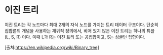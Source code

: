 # 이진 트리

이진 트리는 각 노드마다 최대 2개의 자식 노드를 가지는 트리 데이터 구조이다. 단순히 집합론의 개념을 사용하는 재귀적 정의에서, 비어 있지 않은 이진 트리는 하나의 튜플 (L, S, R) 이다. 이때 L과 R는 이진 트리 또는 공집합이고, S는 싱글턴 집합이다. 

[출처:https://en.wikipedia.org/wiki/Binary_tree]
